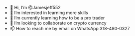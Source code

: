 - 👋 Hi, I’m @Jamesjeff552
- 👀 I’m interested in learning more skills
- 🌱 I’m currently learning how to be a pro trader
- 💞️ I’m looking to collaborate on crypto currency 
- 📫 How to reach me by email on WhatsApp 318-480-0327

<!---
Jamesjeff552/Jamesjeff552 is a ✨ special ✨ repository because its `README.md` (this file) appears on your GitHub profile.
You can click the Preview link to take a look at your changes.
--->
